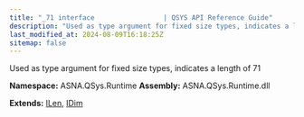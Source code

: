 ```yaml
---
title: "_71 interface                 | QSYS API Reference Guide"
description: "Used as type argument for fixed size types, indicates a length of 71  "
last_modified_at: 2024-08-09T16:18:25Z
sitemap: false
---
```


Used as type argument for fixed size types, indicates a length of 71 

**Namespace:** ASNA.QSys.Runtime
**Assembly:** ASNA.QSys.Runtime.dll

**Extends:** [ILen](/reference/runtime/qsys-runtime/i-len.html), [IDim](/reference/runtime/qsys-runtime/i-dim.html)
<br>
<br>
